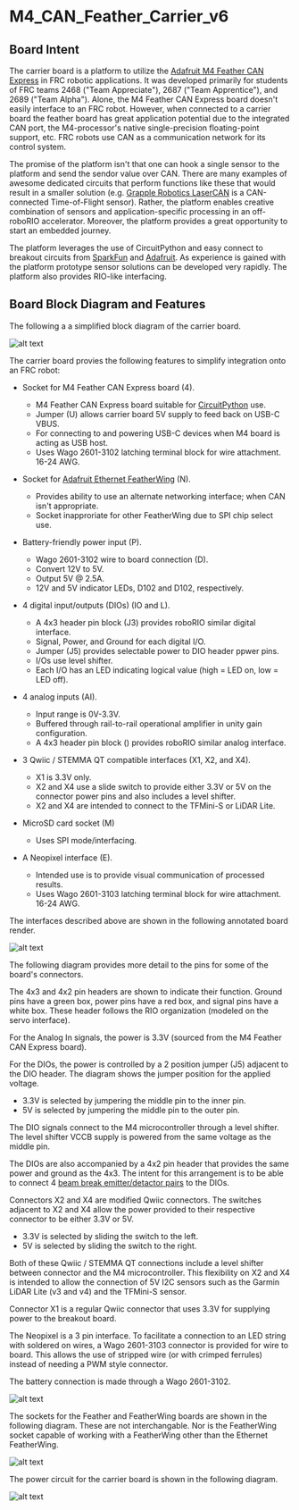 # M4_CAN_Feather_Carrier_v6

## Board Intent
The carrier board is a platform to utilize the [Adafruit M4 Feather CAN
Express](https://www.adafruit.com/product/4759) in FRC robotic applications.
It was developed primarily for students of FRC teams 2468 ("Team Appreciate"),
2687 ("Team Apprentice"), and 2689 ("Team Alpha"). Alone, the M4 Feather CAN
Express board doesn't easily interface to an FRC robot. However, when connected
to a carrier board the feather board has great application potential due to the
integrated CAN port, the M4-processor's native single-precision floating-point
support, etc. FRC robots use CAN as a communication network for its control
system.

The promise of the platform isn't that one can hook a single sensor to the platform
and send the sendor value over CAN. There are many examples of awesome dedicated circuits
that perform functions like these that would result in a smaller solution
(e.g. [Grapple Robotics LaserCAN](https://www.thethriftybot.com/products/pre-order-grapple-robotics-lasercan)
is a CAN-connected Time-of-Flight sensor). Rather, the platform enables creative
combination of sensors and application-specific processing in an off-roboRIO
accelerator. Moreover, the platform provides a great opportunity to start an embedded
journey.

The platform leverages the use of CircuitPython and easy connect to breakout circuits
from [SparkFun](https://sparkfun.com) and [Adafruit](https://adafruit.com). As
experience is gained with the platform prototype sensor solutions can be developed very rapidly. The platform also provides RIO-like interfacing.

## Board Block Diagram and Features

The following a a simplified block diagram of the carrier board. 

![alt text](https://github.com/2468shrm/M4_CAN_Feather_Carrier_v6/blob/main/Images/Block%20Diagram.png?raw=true)

The carrier board provies the following features to simplify integration onto an FRC robot:

- Socket for M4 Feather CAN Express board (4).
  - M4 Feather CAN Express board suitable for [CircuitPython](https://circuitpython.org/) use.
  - Jumper (U) allows carrier board 5V supply to feed back on USB-C VBUS.
  - For connecting to and powering USB-C devices when M4 board is acting as USB host.
  - Uses Wago 2601-3102 latching terminal block for wire attachment. 16-24 AWG.

- Socket for [Adafruit Ethernet FeatherWing](https://www.adafruit.com/product/3201) (N).
  - Provides ability to use an alternate networking interface; when CAN isn't appropriate.
  - Socket inapproriate for other FeatherWing due to SPI chip select use.

- Battery-friendly power input (P).
  - Wago 2601-3102 wire to board connection (D).
  - Convert 12V to 5V.
  - Output 5V @ 2.5A.
  - 12V and 5V indicator LEDs, D102 and D102, respectively.

- 4 digital input/outputs (DIOs) (IO and L).
  - A 4x3 header pin block (J3) provides roboRIO similar digital interface.
  - Signal, Power, and Ground for each digital I/O.
  - Jumper (J5) provides selectable power to DIO header ppwer pins.
  - I/Os use level shifter.
  - Each I/O has an LED indicating logical value (high = LED on, low = LED off).

- 4 analog inputs (AI).
  - Input range is 0V-3.3V.
  - Buffered through rail-to-rail operational amplifier in unity gain configuration.
  - A 4x3 header pin block () provides roboRIO similar analog interface.

- 3 Qwiic / STEMMA QT compatible interfaces (X1, X2, and X4).
  - X1 is 3.3V only.
  - X2 and X4 use a slide switch to provide either 3.3V or 5V on the connector power pins and also includes a level shifter.
  - X2 and X4 are intended to connect to the TFMini-S or LiDAR Lite.

- MicroSD card socket (M)
  - Uses SPI mode/interfacing.

- A Neopixel interface (E).
  - Intended use is to provide visual communication of processed results.
  - Uses Wago 2601-3103 latching terminal block for wire attachment. 16-24 AWG.

The interfaces described above are shown in the following annotated board render.

![alt text](https://github.com/2468shrm/M4_CAN_Feather_Carrier_v6/blob/main/Images/Interface%20Detail.png?raw=true)

The following diagram provides more detail to the pins for some of the board's connectors.

The 4x3 and 4x2 pin headers are shown to indicate their function. Ground pins have a
green box, power pins have a red box, and signal pins have a white box. These header
follows the RIO organization (modeled on the servo interface).

For the Analog In signals, the power is 3.3V (sourced from the M4 Feather CAN Express
board).

For the DIOs, the power is controlled by a 2 position jumper (J5) adjacent to the DIO header.
The diagram shows the jumper position for the applied voltage.
- 3.3V is selected by jumpering the middle pin to the inner pin.
- 5V is selected by jumpering the middle pin to the outer pin.

The DIO signals connect to the M4 microcontroller through a level shifter. The level
shifter VCCB supply is powered from the same voltage as the middle pin.

The DIOs are also accompanied by a 4x2 pin header that provides the same power and ground
as the 4x3. The intent for this arrangement is to be able to connect 4 [beam break
emitter/detactor pairs](https://www.adafruit.com/product/2168) to the DIOs. 

Connectors X2 and X4 are modified Qwiic connectors. The switches adjacent to X2 and X4
allow the power provided to their respective connector to be either 3.3V or 5V.
- 3.3V is selected by sliding the switch to the left.
- 5V is selected by sliding the switch to the right.

Both of these Qwiic / STEMMA QT connections include a level shifter between connector
and the M4 microcontroller. This flexibility on X2 and X4 is intended to allow the
connection of 5V I2C sensors such as the Garmin LiDAR Lite (v3 and v4) and the
TFMini-S sensor. 

Connector X1 is a regular Qwiic connector that uses 3.3V for supplying power to the
breakout board.

The Neopixel is a 3 pin interface. To facilitate a connection to an LED string with
soldered on wires, a Wago 2601-3103 connector is provided for wire to board. This
allows the use of stripped wire (or with crimped ferrules) instead of needing a PWM
style connector.

The battery connection is made through a Wago 2601-3102.

![alt text](https://github.com/2468shrm/M4_CAN_Feather_Carrier_v6/blob/main/Images/Signal%20Detail.png?raw=true)

The sockets for the Feather and FeatherWing boards are shown in the following diagram.
These are not interchangable. Nor is the FeatherWing socket capable of working with
a FeatherWing other than the Ethernet FeatherWing.

![alt text](https://github.com/2468shrm/M4_CAN_Feather_Carrier_v6/blob/main/Images/Feather%20Sockets.png?raw=true)

The power circuit for the carrier board is shown in the following diagram.

![alt text](https://github.com/2468shrm/M4_CAN_Feather_Carrier_v6/blob/main/Images/Power%20Supply.png?raw=true)
